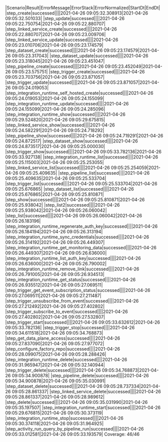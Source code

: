 |Scenario|Result|ErrorMessage|ErrorStack|ErrorNormalized|StartDt|EndDt|
|step_create|successed||||2021-04-26 09:05:32.308913|2021-04-26 09:05:32.501033|
|step_update|successed||||2021-04-26 09:05:22.750754|2021-04-26 09:05:22.880707|
|step_linked_service_create|successed||||2021-04-26 09:05:22.880707|2021-04-26 09:05:23.009706|
|step_linked_service_update|successed||||2021-04-26 09:05:23.010706|2021-04-26 09:05:23.174579|
|step_dataset_create|successed||||2021-04-26 09:05:23.174579|2021-04-26 09:05:23.317043|
|step_dataset_update|successed||||2021-04-26 09:05:23.318045|2021-04-26 09:05:23.451047|
|step_pipeline_create|successed||||2021-04-26 09:05:23.452049|2021-04-26 09:05:23.575751|
|step_trigger_create|successed||||2021-04-26 09:05:23.703756|2021-04-26 09:05:23.871057|
|step_trigger_update|successed||||2021-04-26 09:05:23.871057|2021-04-26 09:05:24.019053|
|step_integration_runtime_self_hosted_create|successed||||2021-04-26 09:05:24.019053|2021-04-26 09:05:24.155099|
|step_integration_runtime_update|successed||||2021-04-26 09:05:24.155099|2021-04-26 09:05:24.285096|
|step_integration_runtime_show|successed||||2021-04-26 09:05:29.524820|2021-04-26 09:05:29.675815|
|step_linked_service_show|successed||||2021-04-26 09:05:24.582291|2021-04-26 09:05:24.718292|
|step_pipeline_show|successed||||2021-04-26 09:05:24.719291|2021-04-26 09:05:24.872517|
|step_dataset_show|successed||||2021-04-26 09:05:24.873517|2021-04-26 09:05:25.000030|
|step_trigger_show|successed||||2021-04-26 09:05:33.782136|2021-04-26 09:05:33.927138|
|step_integration_runtime_list|successed||||2021-04-26 09:05:25.115003|2021-04-26 09:05:25.253055|
|step_linked_service_list|successed||||2021-04-26 09:05:25.254059|2021-04-26 09:05:25.409635|
|step_pipeline_list|successed||||2021-04-26 09:05:25.409635|2021-04-26 09:05:25.533704|
|step_trigger_list|successed||||2021-04-26 09:05:25.533704|2021-04-26 09:05:25.676865|
|step_dataset_list|successed||||2021-04-26 09:05:25.676865|2021-04-26 09:05:25.810871|
|step_show|successed||||2021-04-26 09:05:25.810871|2021-04-26 09:05:25.938042|
|step_list2|successed||||2021-04-26 09:05:25.938042|2021-04-26 09:05:26.060042|
|step_list|successed||||2021-04-26 09:05:26.060042|2021-04-26 09:05:26.183196|
|step_integration_runtime_regenerate_auth_key|successed||||2021-04-26 09:05:26.184194|2021-04-26 09:05:26.313194|
|step_integration_runtime_sync_credentials|successed||||2021-04-26 09:05:26.314192|2021-04-26 09:05:26.449307|
|step_integration_runtime_get_monitoring_data|successed||||2021-04-26 09:05:26.449307|2021-04-26 09:05:26.636000|
|step_integration_runtime_list_auth_key|successed||||2021-04-26 09:05:26.636000|2021-04-26 09:05:26.790002|
|step_integration_runtime_remove_link|successed||||2021-04-26 09:05:26.791005|2021-04-26 09:05:26.934513|
|step_integration_runtime_get_status|successed||||2021-04-26 09:05:26.935512|2021-04-26 09:05:27.069511|
|step_trigger_get_event_subscription_status|successed||||2021-04-26 09:05:27.069511|2021-04-26 09:05:27.211487|
|step_trigger_unsubscribe_from_event|successed||||2021-04-26 09:05:27.212492|2021-04-26 09:05:27.402802|
|step_trigger_subscribe_to_event|successed||||2021-04-26 09:05:27.402802|2021-04-26 09:05:27.532807|
|step_trigger_start|successed||||2021-04-26 09:05:33.632612|2021-04-26 09:05:33.782136|
|step_trigger_stop|successed||||2021-04-26 09:05:34.611518|2021-04-26 09:05:34.768873|
|step_get_data_plane_access|successed||||2021-04-26 09:05:27.837090|2021-04-26 09:05:27.977072|
|step_configure_factory_repo|successed||||2021-04-26 09:05:28.099075|2021-04-26 09:05:28.288426|
|step_integration_runtime_delete|successed||||2021-04-26 09:05:31.965947|2021-04-26 09:05:32.140944|
|step_trigger_delete|successed||||2021-04-26 09:05:34.768873|2021-04-26 09:05:34.900878|
|step_pipeline_delete|successed||||2021-04-26 09:05:34.900878|2021-04-26 09:05:35.030991|
|step_dataset_delete|successed||||2021-04-26 09:05:28.737334|2021-04-26 09:05:28.861337|
|step_linked_service_delete|successed||||2021-04-26 09:05:28.861337|2021-04-26 09:05:28.989612|
|step_delete|successed||||2021-04-26 09:05:35.031990|2021-04-26 09:05:35.197507|
|step_integration_runtime_start|successed||||2021-04-26 09:05:29.676815|2021-04-26 09:05:30.373119|
|step_integration_runtime_stop|successed||||2021-04-26 09:05:30.374118|2021-04-26 09:05:31.964925|
|step_activity_run_query_by_pipeline_run|successed||||2021-04-26 09:05:33.012581|2021-04-26 09:05:33.193579|
Coverage: 46/46
